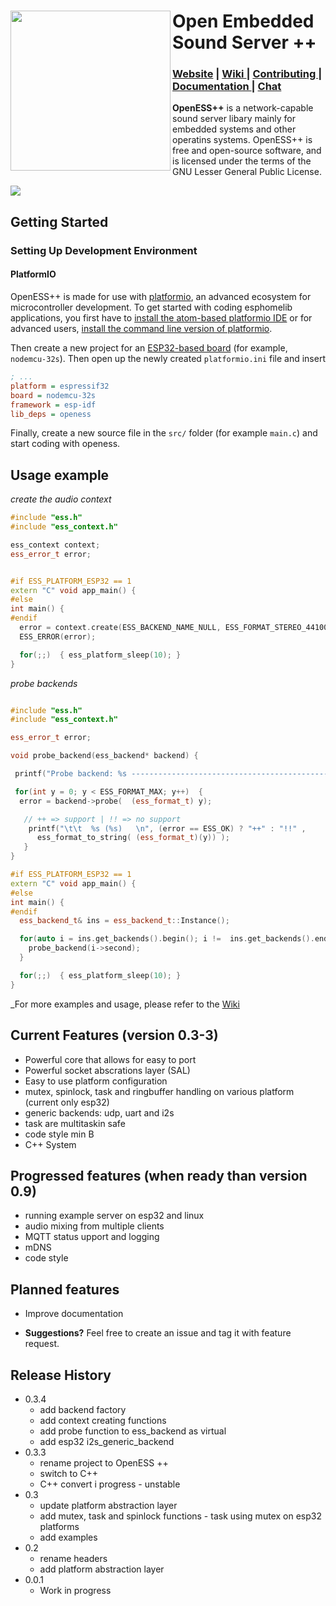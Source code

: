 
<div>
 <img src="https://roseleblood.github.io/openess/Logo-OpenESS.png" width="256" align="left">
 <div align="left">
  <h1>Open Embedded Sound Server ++</h1>
   <h3>
     <a href="https://roseleblood.github.io/">Website</a>
     <span> | </span>
     <a href="https://github.com/RoseLeBlood/openess/wiki">
       Wiki
     </a>
     <span> | </span>
     <a href="https://github.com/RoseLeBlood/openess/blob/master/CONTRIBUTING.md">
       Contributing
     </a>
     <span> | </span>
     <a href="https://roseleblood.github.io/openess/html/d3/dcc/md__r_e_a_d_m_e.html">
       Documentation
     </a>
     <span> | </span>
     <a href="https://webchat.freenode.net/?channels=openess">
       Chat
     </a>
   </h3>

 </div>

</div>



**OpenESS++**  is a network-capable sound server libary mainly for embedded systems and other operatins systems.
OpenESS++ is free and open-source software, and is licensed under the terms of the GNU Lesser General Public License.

<a href="https://www.codacy.com/app/RoseLeBlood/openess?utm_source=github.com&amp;utm_medium=referral&amp;utm_content=RoseLeBlood/openess&amp;utm_campaign=Badge_Grade"><img src="https://api.codacy.com/project/badge/Grade/4f0ba2c68a904b8da2f1d45d5f3596d4"/></a>

## Getting Started

### Setting Up Development Environment

#### PlatformIO

OpenESS++ is made for use with [platformio](http://platformio.org/), an advanced ecosystem for microcontroller
development. To get started with coding esphomelib applications, you first have to
[install the atom-based platformio IDE](http://platformio.org/platformio-ide) or for advanced users,
[install the command line version of platformio](http://docs.platformio.org/en/latest/installation.html).

Then create a new project for an [ESP32-based board](http://docs.platformio.org/en/latest/platforms/espressif32.html#boards)
(for example, `nodemcu-32s`). Then open up the newly created `platformio.ini` file and insert

```ini
; ...
platform = espressif32
board = nodemcu-32s
framework = esp-idf
lib_deps = openess
```
Finally, create a new source file in the `src/` folder (for example `main.c`) and start coding with openess.

## Usage example

_create the audio context_
```cpp
#include "ess.h"
#include "ess_context.h"

ess_context context;
ess_error_t error;


#if ESS_PLATFORM_ESP32 == 1
extern "C" void app_main() {
#else
int main() {
#endif
  error = context.create(ESS_BACKEND_NAME_NULL, ESS_FORMAT_STEREO_44100_24);
  ESS_ERROR(error);

  for(;;)  { ess_platform_sleep(10); }
}
```

_probe backends_
```cpp

#include "ess.h"
#include "ess_context.h"

ess_error_t error;

void probe_backend(ess_backend* backend) {

 printf("Probe backend: %s ----------------------------------------------------\n", backend->get_name() );

 for(int y = 0; y < ESS_FORMAT_MAX; y++)  {
  error = backend->probe(  (ess_format_t) y);

   // ++ => support | !! => no support
    printf("\t\t  %s (%s)   \n", (error == ESS_OK) ? "++" : "!!" ,
      ess_format_to_string( (ess_format_t)(y)) );
   }
}

#if ESS_PLATFORM_ESP32 == 1
extern "C" void app_main() {
#else
int main() {
#endif
  ess_backend_t& ins = ess_backend_t::Instance();

  for(auto i = ins.get_backends().begin(); i !=  ins.get_backends().end(); ++i ) {
    probe_backend(i->second);
  }

  for(;;)  { ess_platform_sleep(10); }
}

```
_For more examples and usage, please refer to the [Wiki][wiki]

## Current Features (version 0.3-3)

* Powerful core that allows for easy to port
* Powerful socket abscrations layer (SAL)
* Easy to use platform configuration
* mutex, spinlock, task and ringbuffer handling on various platform (current only esp32)
* generic backends: udp, uart and i2s
* task are multitaskin safe
* code style min B
* C++ System

## Progressed features (when ready than version 0.9)

* running example server on esp32 and linux
* audio mixing from multiple clients
* MQTT status upport and logging
* mDNS
* code style

## Planned features

* Improve documentation

* **Suggestions?** Feel free to create an issue and tag it with feature request.


## Release History
* 0.3.4
  - add backend factory
  - add context creating functions
  - add probe function to ess_backend as virtual
  - add esp32 i2s_generic_backend 
* 0.3.3
  - rename project to OpenESS ++
  - switch to C++
  - C++ convert i progress - unstable
* 0.3
  - update platform abstraction layer
  - add mutex, task and spinlock functions - task using mutex on esp32 platforms
  - add examples
* 0.2
  - rename headers
  - add platform abstraction layer
* 0.0.1
  - Work in progress

[wiki]: https://github.com/RoseLeBlood/openess/wiki
